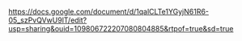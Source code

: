 https://docs.google.com/document/d/1qalCLTe1YGyjN61R6-05_szPvQVwU9lT/edit?usp=sharing&ouid=109806722207080804885&rtpof=true&sd=true
